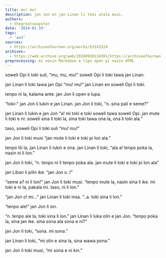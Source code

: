 ```yaml
---
title: mu! mu!
description: jan Jon en jan Linan li toki utala musi.
authors: 
  - thegreatsoupster
date: '2024-01-19'
tags:
  - 'ao3'
sources:
  - https://archiveofourown.org/works/53143324
archives:
  - https://web.archive.org/web/20240930134301/https://archiveofourown.org/works/53143324
preprocessing: mi nasin Markdown e lipu open pi nasin HTML
---
```


soweli Opi li toki suli, “mu, mu, mu!” soweli Opi li toki tawa jan Linan.

jan Linan li toki tawa jan Opi “mu! mu!” jan Linan en soweli Opi li toki.

tenpo ni la, kalama ante. jan Jon li open e lupa.

“toki–” jan Jon li lukin e jan Linan. jan Jon li toki, “n..sina pali e seme?”

jan Linan li lukin e jan Jon “a! mi toki e toki soweli tawa soweli Opi. jan mute li toki e ni: soweli sina li toki la, sina toki tawa ona la, ona li toki ala.”

taso, soweli Opi li toki suli “mu! mu!”

jan Jon li toki musi “jan mute li toki e toki pi lon ala.”

tenpo lili la, jan Linan li lukin e ona. jan Linan li toki, “ala a! tenpo poka la, nasin ni li lon.”

jan Jon li toki, “n. tenpo ni li tenpo poka ala. jan mute li toki e toki pi lon ala”

jan Liban li pilin ike. “jan Jon o..!”

“seme a? ni li lon!” jan Jon li toki musi. “tenpo mute la, nasin sina li ike. mi toki e ni la, pakala mi. taso, ni li lon.”

“jan Jon o! mi…” jan Linan li toki insa. “..a. toki sina li lon.”

“tenpo ale!” jan Jon li sin.

“n. tenpo ale la, toki sina li lon.” jan Linan li luka olin e jan Jon. “tenpo poka la, sina jan ike. sina sona ala sona e ni?”

jan Jon li toki, “sona. mi sona.”

jan Linan li toki, “mi olin e sina la, sina wawa pona.”

jan Jon li toki musi, “mi sona e ni kin.”
